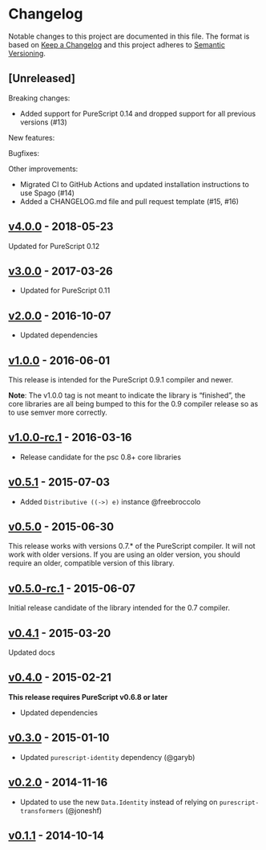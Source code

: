 # Changelog

Notable changes to this project are documented in this file. The format is based on [Keep a Changelog](https://keepachangelog.com/en/1.0.0/) and this project adheres to [Semantic Versioning](https://semver.org/spec/v2.0.0.html).

## [Unreleased]

Breaking changes:
  - Added support for PureScript 0.14 and dropped support for all previous versions (#13)

New features:

Bugfixes:

Other improvements:
  - Migrated CI to GitHub Actions and updated installation instructions to use Spago (#14)
  - Added a CHANGELOG.md file and pull request template (#15, #16)

## [v4.0.0](https://github.com/purescript/purescript-distributive/releases/tag/v4.0.0) - 2018-05-23

Updated for PureScript 0.12

## [v3.0.0](https://github.com/purescript/purescript-distributive/releases/tag/v3.0.0) - 2017-03-26

- Updated for PureScript 0.11

## [v2.0.0](https://github.com/purescript/purescript-distributive/releases/tag/v2.0.0) - 2016-10-07

- Updated dependencies

## [v1.0.0](https://github.com/purescript/purescript-distributive/releases/tag/v1.0.0) - 2016-06-01

This release is intended for the PureScript 0.9.1 compiler and newer.

**Note**: The v1.0.0 tag is not meant to indicate the library is “finished”, the core libraries are all being bumped to this for the 0.9 compiler release so as to use semver more correctly.

## [v1.0.0-rc.1](https://github.com/purescript/purescript-distributive/releases/tag/v1.0.0-rc.1) - 2016-03-16

- Release candidate for the psc 0.8+ core libraries

## [v0.5.1](https://github.com/purescript/purescript-distributive/releases/tag/v0.5.1) - 2015-07-03

- Added `Distributive ((->) e)` instance @freebroccolo

## [v0.5.0](https://github.com/purescript/purescript-distributive/releases/tag/v0.5.0) - 2015-06-30

This release works with versions 0.7.\* of the PureScript compiler. It will not work with older versions. If you are using an older version, you should require an older, compatible version of this library.

## [v0.5.0-rc.1](https://github.com/purescript/purescript-distributive/releases/tag/v0.5.0-rc.1) - 2015-06-07

Initial release candidate of the library intended for the 0.7 compiler.

## [v0.4.1](https://github.com/purescript/purescript-distributive/releases/tag/v0.4.1) - 2015-03-20

Updated docs

## [v0.4.0](https://github.com/purescript/purescript-distributive/releases/tag/v0.4.0) - 2015-02-21

**This release requires PureScript v0.6.8 or later**
- Updated dependencies

## [v0.3.0](https://github.com/purescript/purescript-distributive/releases/tag/v0.3.0) - 2015-01-10

- Updated `purescript-identity` dependency (@garyb)

## [v0.2.0](https://github.com/purescript/purescript-distributive/releases/tag/v0.2.0) - 2014-11-16

- Updated to use the new `Data.Identity` instead of relying on `purescript-transformers` (@joneshf)

## [v0.1.1](https://github.com/purescript/purescript-distributive/releases/tag/v0.1.1) - 2014-10-14



